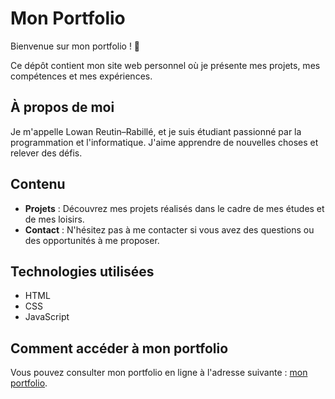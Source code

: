 # Mon Portfolio

Bienvenue sur mon portfolio ! 🌟

Ce dépôt contient mon site web personnel où je présente mes projets, mes compétences et mes expériences.

## À propos de moi

Je m'appelle Lowan Reutin–Rabillé, et je suis étudiant passionné par la programmation et l'informatique. J'aime apprendre de nouvelles choses et relever des défis.

## Contenu

- **Projets** : Découvrez mes projets réalisés dans le cadre de mes études et de mes loisirs.
- **Contact** : N'hésitez pas à me contacter si vous avez des questions ou des opportunités à me proposer.

## Technologies utilisées

- HTML
- CSS
- JavaScript

## Comment accéder à mon portfolio

Vous pouvez consulter mon portfolio en ligne à l'adresse suivante : [mon portfolio](https://lololepro17.github.io).
